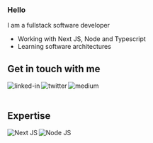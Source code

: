 ### Hello
I am a fullstack software developer
- Working with Next JS, Node and Typescript
- Learning software architectures


## Get in touch with me
[<img align="left" alt="linked-in" src="https://img.shields.io/badge/linkedin-%230077B5.svg?&style=for-the-badge&logo=linkedin&color=white&logoColor=black" />](https://www.linkedin.com/in/soulaymaneabiadou)
[<img align="left" alt="twitter" src="https://img.shields.io/badge/twitter-%231DA1F2.svg?&style=for-the-badge&logo=twitter&color=white&logoColor=black" />](https://twitter.com/soulaymanedev)
[<img align="left" alt="medium" src="https://img.shields.io/badge/medium-%2312100E.svg?&style=for-the-badge&logo=medium&color=white&logoColor=black" />](https://medium.com/@soulaymaneabiadou)

<br>
<br>

## Expertise
<img align="left" alt="Next JS" src="https://img.shields.io/badge/nextjs-%23000000.svg?style=for-the-badge&logo=next.js&color=white&logoColor=black"/>
<img align="left" alt="Node JS" src="https://img.shields.io/badge/node.js%20-%2343853D.svg?&style=for-the-badge&logo=node.js&color=white&logoColor=black" />
